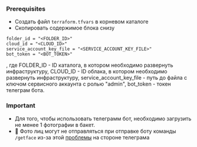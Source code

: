 ### Prerequisites

- Создать файл `terraform.tfvars` в корневом каталоге
- Скопировать содержимое блока снизу
```
folder_id = "<FOLDER_ID>" 
cloud_id = "<CLOUD_ID>"
service_account_key_file = "<SERVICE_ACCOUNT_KEY_FILE>"
bot_token = "<BOT_TOKEN>"
```
, где FOLDER_ID - ID каталога, в котором необходимо развернуть инфраструктуру, CLOUD_ID - ID облака, в котором необходимо развернуть инфраструктуру, service_account_key_file - путь до файла с ключом сервисного аккаунта с ролью "admin", bot_token - токен телеграм бота.

### Important

- Для того, чтобы использовать телеграмм бот, необходимо загрузить не менее 1 фотографии в бакет.
- 🔧 Фото лиц могут не отправляться при отправке боту команды `/getface` из-за этой [проблемы](https://github.com/yagop/node-telegram-bot-api/issues/425) на стороне телеграма